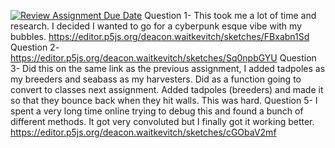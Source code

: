 [![Review Assignment Due Date](https://classroom.github.com/assets/deadline-readme-button-24ddc0f5d75046c5622901739e7c5dd533143b0c8e959d652212380cedb1ea36.svg)](https://classroom.github.com/a/pJv4oXRo)
Question 1- This took me a lot of time and research. I decided I wanted to go for a cyberpunk esque vibe with my bubbles. https://editor.p5js.org/deacon.waitkevitch/sketches/FBxabn1Sd
Question 2- https://editor.p5js.org/deacon.waitkevitch/sketches/Sq0npbGYU
Question 3- Did this on the same link as the previous assignment, I added tadpoles as my breeders and seabass as my harvesters. Did as a function going to convert to classes next assignment. 
Added tadpoles (breeders) and made it so that they bounce back when they hit walls. This was hard. 
Question 5- I spent a very long time online trying to debug this and found a bunch of different methods. It got very convoluted but I finally got it working better. 
https://editor.p5js.org/deacon.waitkevitch/sketches/cGObaV2mf
